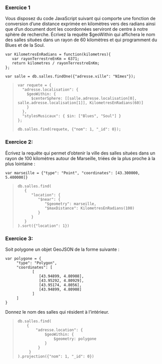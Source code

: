 ### Exercice 1

Vous disposez du code JavaScript suivant qui comporte une fonction de conversion d’une distance exprimée en kilomètres vers des radians ainsi que d’un document dont les coordonnées serviront de centre à notre sphère de recherche. Écrivez la requête $geoWithin qui affichera le nom des salles situées dans un rayon de 60 kilomètres et qui programment du Blues et de la Soul.

```
var KilometresEnRadians = function(kilometres){ 
   var rayonTerrestreEnKm = 6371; 
   return kilometres / rayonTerrestreEnKm; 
}; 
 
var salle = db.salles.findOne({"adresse.ville": "Nîmes"}); 
```

> ```
> var requete = {
>   "adresse.localisation": {
>     $geoWithin: {
>       $centerSphere: [[salle.adresse.localisation[0], salle.adresse.localisation[1]], KilometresEnRadians(60)]
>     }
>   },
>   "stylesMusicaux": { $in: ["Blues", "Soul"] }
> };
> 
> db.salles.find(requete, {"nom": 1, "_id": 0});
> ```

### Exercice 2:

Écrivez la requête qui permet d’obtenir la ville des salles situées dans un rayon de 100 kilomètres autour de Marseille, triées de la plus proche à la plus lointaine :

```
var marseille = {"type": "Point", "coordinates": [43.300000, 5.400000]} 
```

> ```
> db.salles.find(
>    { 
>       "location": { 
>          "$near": { 
>             "$geometry": marseille, 
>             "$maxDistance": KilometresEnRadians(100) 
>          } 
>       } 
>    }
> ).sort({"location": 1})
> ```

### Exercice 3:

Soit polygone un objet GeoJSON de la forme suivante :

```
var polygone = { 
     "type": "Polygon", 
     "coordinates": [ 
            [ 
               [43.94899, 4.80908], 
               [43.95292, 4.80929], 
               [43.95174, 4.8056], 
               [43.94899, 4.80908] 
            ] 
     ] 
} 
```

Donnez le nom des salles qui résident à l’intérieur.

> ```
> db.salles.find(
>     {
>         "adresse.location": {
>             $geoWithin: {
>                 $geometry: polygone
>             }
>          }
>      }
> ).projection({"nom": 1, "_id": 0})
> ```